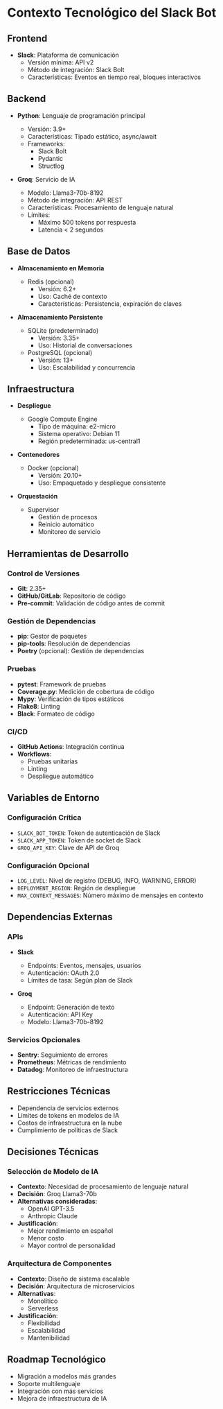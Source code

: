# Contexto Tecnológico del Slack Bot

## Frontend
- **Slack**: Plataforma de comunicación
  - Versión mínima: API v2
  - Método de integración: Slack Bolt
  - Características: Eventos en tiempo real, bloques interactivos

## Backend
- **Python**: Lenguaje de programación principal
  - Versión: 3.9+
  - Características: Tipado estático, async/await
  - Frameworks: 
    * Slack Bolt
    * Pydantic
    * Structlog

- **Groq**: Servicio de IA
  - Modelo: Llama3-70b-8192
  - Método de integración: API REST
  - Características: Procesamiento de lenguaje natural
  - Límites: 
    * Máximo 500 tokens por respuesta
    * Latencia < 2 segundos

## Base de Datos
- **Almacenamiento en Memoria**
  - Redis (opcional)
    * Versión: 6.2+
    * Uso: Caché de contexto
    * Características: Persistencia, expiración de claves

- **Almacenamiento Persistente**
  - SQLite (predeterminado)
    * Versión: 3.35+
    * Uso: Historial de conversaciones
  - PostgreSQL (opcional)
    * Versión: 13+
    * Uso: Escalabilidad y concurrencia

## Infraestructura
- **Despliegue**
  - Google Compute Engine
    * Tipo de máquina: e2-micro
    * Sistema operativo: Debian 11
    * Región predeterminada: us-central1

- **Contenedores**
  - Docker (opcional)
    * Versión: 20.10+
    * Uso: Empaquetado y despliegue consistente

- **Orquestación**
  - Supervisor
    * Gestión de procesos
    * Reinicio automático
    * Monitoreo de servicio

## Herramientas de Desarrollo

### Control de Versiones
- **Git**: 2.35+
- **GitHub/GitLab**: Repositorio de código
- **Pre-commit**: Validación de código antes de commit

### Gestión de Dependencias
- **pip**: Gestor de paquetes
- **pip-tools**: Resolución de dependencias
- **Poetry** (opcional): Gestión de dependencias

### Pruebas
- **pytest**: Framework de pruebas
- **Coverage.py**: Medición de cobertura de código
- **Mypy**: Verificación de tipos estáticos
- **Flake8**: Linting
- **Black**: Formateo de código

### CI/CD
- **GitHub Actions**: Integración continua
- **Workflows**:
  * Pruebas unitarias
  * Linting
  * Despliegue automático

## Variables de Entorno

### Configuración Crítica
- `SLACK_BOT_TOKEN`: Token de autenticación de Slack
- `SLACK_APP_TOKEN`: Token de socket de Slack
- `GROQ_API_KEY`: Clave de API de Groq

### Configuración Opcional
- `LOG_LEVEL`: Nivel de registro (DEBUG, INFO, WARNING, ERROR)
- `DEPLOYMENT_REGION`: Región de despliegue
- `MAX_CONTEXT_MESSAGES`: Número máximo de mensajes en contexto

## Dependencias Externas

### APIs
- **Slack**
  - Endpoints: Eventos, mensajes, usuarios
  - Autenticación: OAuth 2.0
  - Límites de tasa: Según plan de Slack

- **Groq**
  - Endpoint: Generación de texto
  - Autenticación: API Key
  - Modelo: Llama3-70b-8192

### Servicios Opcionales
- **Sentry**: Seguimiento de errores
- **Prometheus**: Métricas de rendimiento
- **Datadog**: Monitoreo de infraestructura

## Restricciones Técnicas
- Dependencia de servicios externos
- Límites de tokens en modelos de IA
- Costos de infraestructura en la nube
- Cumplimiento de políticas de Slack

## Decisiones Técnicas

### Selección de Modelo de IA
- **Contexto**: Necesidad de procesamiento de lenguaje natural
- **Decisión**: Groq Llama3-70b
- **Alternativas consideradas**: 
  * OpenAI GPT-3.5
  * Anthropic Claude
- **Justificación**: 
  * Mejor rendimiento en español
  * Menor costo
  * Mayor control de personalidad

### Arquitectura de Componentes
- **Contexto**: Diseño de sistema escalable
- **Decisión**: Arquitectura de microservicios
- **Alternativas**: 
  * Monolítico
  * Serverless
- **Justificación**:
  * Flexibilidad
  * Escalabilidad
  * Mantenibilidad

## Roadmap Tecnológico
- Migración a modelos más grandes
- Soporte multilenguaje
- Integración con más servicios
- Mejora de infraestructura de IA
